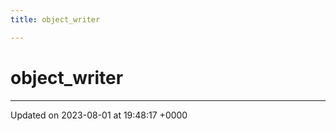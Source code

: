 ```yaml
---
title: object_writer

---
```


# object_writer





-------------------------------

Updated on 2023-08-01 at 19:48:17 +0000
